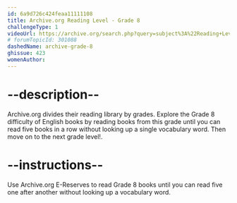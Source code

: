 ```yaml
---
id: 6a9d726c424feaa11111108
title: Archive.org Reading Level - Grade 8
challengeType: 1
videoUrl: https://archive.org/search.php?query=subject%3A%22Reading+Level-Grade+8%22
# forumTopicId: 301088
dashedName: archive-grade-8
ghissue: 423
womenAuthor: 
---
```


# --description--

Archive.org divides their reading library by grades. Explore the Grade 8 difficulty of English books by reading books from this grade until you can read five books in a row without looking up a single vocabulary word. Then move on to the next grade level!.

# --instructions--

Use Archive.org E-Reserves to read Grade 8 books until you can read five one after another without looking up a vocabulary word. 